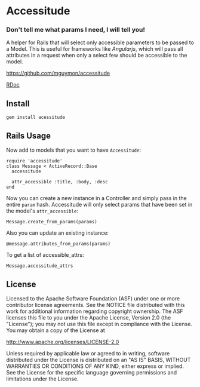 # Accessitude

### Don't tell me what params I need, I will tell you!

A helper for Rails that will select only accessible parameters to be passed to a Model. This is useful for frameworks like _Angularjs_, which will pass all attributes in a request when only a select few should be accessible to the model.


https://github.com/mguymon/accessitude

[RDoc](http://rubydoc.info/gems/accessitude/frames)

## Install

    gem install acessitude

## Rails Usage

Now add to models that you want to have `Accessitude`:

    require 'accessitude'
    class Message < ActiveRecord::Base
      accessitude
      
      attr_accessible :title, :body, :desc
    end
    
Now you can create a new instance in a Controller and simply pass in the entire `param` hash. Accessitude will only select params that have been set in the model's `attr_accessible`:

    Message.create_from_params(params)
    
Also you can update an existing instance:
    
    @message.attributes_from_params(params)

To get a list of accessible_attrs:
    
    Message.accessitude_attrs
    
## License

Licensed to the Apache Software Foundation (ASF) under one or more
contributor license agreements.  See the NOTICE file distributed with this
work for additional information regarding copyright ownership.  The ASF
licenses this file to you under the Apache License, Version 2.0 (the
"License"); you may not use this file except in compliance with the License.
You may obtain a copy of the License at

  http://www.apache.org/licenses/LICENSE-2.0

Unless required by applicable law or agreed to in writing, software
distributed under the License is distributed on an "AS IS" BASIS, WITHOUT
WARRANTIES OR CONDITIONS OF ANY KIND, either express or implied.  See the
License for the specific language governing permissions and limitations under
the License.
